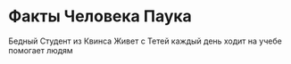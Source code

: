 # Факты Человека Паука
Бедный Cтудент из Квинса
Живет с Тетей
каждый день ходит на учебе 
помогает людям